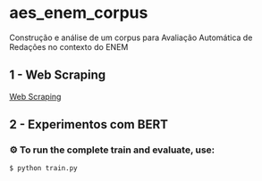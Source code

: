 # aes_enem_corpus

Construção e análise de um corpus para Avaliação Automática de Redações no contexto do ENEM



## 1 - Web Scraping

[Web Scraping](web_corpus_builder/README.md)


## 2 - Experimentos com BERT

### :gear: To run the complete train and evaluate, use:
```bash
$ python train.py
```